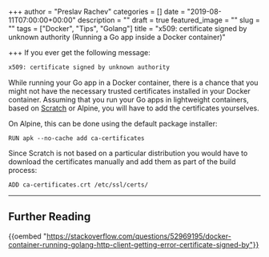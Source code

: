 +++
author = "Preslav Rachev"
categories = []
date = "2019-08-11T07:00:00+00:00"
description = ""
draft = true
featured_image = ""
slug = ""
tags = ["Docker", "Tips", "Golang"]
title = "x509: certificate signed by unknown authority (Running a Go app inside a Docker container)"

+++
If you ever get the following message:

```bash
x509: certificate signed by unknown authority
```

While running your Go app in a Docker container, there is a chance that you might not have the necessary trusted certificates installed in your Docker container. Assuming that you run your Go apps in lightweight containers, based on [Scratch](https://docs.docker.com/develop/develop-images/baseimages/#create-a-simple-parent-image-using-scratch) or Alpine, you will have to add the certificates yourselves. 

On Alpine, this can be done using the default package installer: 

```docker
RUN apk --no-cache add ca-certificates
```

Since Scratch is not based on a particular distribution you would have to download the certificates manually and add them as part of the build process:

```docker
ADD ca-certificates.crt /etc/ssl/certs/
```

---

## Further Reading

{{oembed "https://stackoverflow.com/questions/52969195/docker-container-running-golang-http-client-getting-error-certificate-signed-by"}}